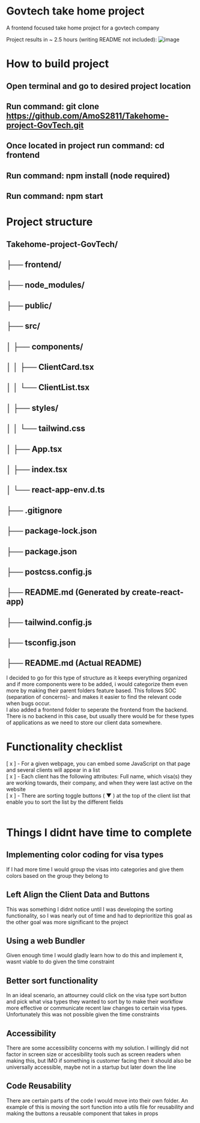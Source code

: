 # Govtech take home project
A frontend focused take home project for a govtech company

Project results in ~ 2.5 hours (writing README not included):
![image](https://github.com/AmoS2811/formally-project/assets/150057130/8b3e0abb-b049-4d83-bf6f-01f614ca3ddc)


# How to build project
## Open terminal and go to desired project location
## Run command: git clone https://github.com/AmoS2811/Takehome-project-GovTech.git
## Once located in project run command: cd frontend
## Run command: npm install (node required)
## Run command: npm start

# Project structure

## Takehome-project-GovTech/
## ├── frontend/
##    ├── node_modules/
##    ├── public/
##    ├── src/
##    │   ├── components/
##    │   │   ├── ClientCard.tsx
##    │   │   └── ClientList.tsx
##    │   ├── styles/
##    │   │   └── tailwind.css
##    │   ├── App.tsx
##    │   ├── index.tsx
##    │   └── react-app-env.d.ts
##    ├── .gitignore
##    ├── package-lock.json
##    ├── package.json
##    ├── postcss.config.js
##    ├── README.md (Generated by create-react-app)
##    ├── tailwind.config.js
##    ├── tsconfig.json
## ├── README.md (Actual README)

I decided to go for this type of structure as it keeps everything organized and if more components were to be added, i would categorize them even more by making their parent folders feature based. This follows SOC (separation of concerns)-
and makes it easier to find the relevant code when bugs occur. <br />
I also added a frontend folder to seperate the frontend from the backend. There is no backend in this case, but usually there would be for these types of applications as we need to store our client data somewhere.
<br />
# Functionality checklist
[ x ] - For a given webpage, you can embed some JavaScript on that page and several clients will appear in a list <br />
[ x ] - Each client has the following attributes: Full name, which visa(s) they are working towards, their company, and when they were last active on the website <br />
[ x ] - There are sorting toggle buttons ( ▼ ) at the top of the client list that enable you to sort the list by the different fields <br />
<br />
# Things I didnt have time to complete
## Implementing color coding for visa types
 If I had more time I would group the visas into categories and give them colors based on the group they belong to <br />
## Left Align the Client Data and Buttons
This was something I didnt notice until I was developing the sorting functionality, so I was nearly out of time and had to deprioritize this goal as the other goal was more significant to the project
## Using a web Bundler
Given enough time I would gladly learn how to do this and implement it, wasnt viable to do given the time constraint
## Better sort functionality
In an ideal scenario, an attourney could click on the visa type sort button and pick what visa types they wanted to sort by to make their workflow more effective or communicate recent law changes to certain visa types. Unfortunately this was not possible given the time constraints
## Accessibility
There are some accessibility concerns with my solution. I willingly did not factor in screen size or accesibility tools such as screen readers when making this, but IMO if something is customer facing then it should also be universally accessible, maybe not in a startup but later down the line
## Code Reusability
There are certain parts of the code I would move into their own folder. An example of this is moving the sort function into a utils file for reusability and making the buttons a reusable component that takes in props
